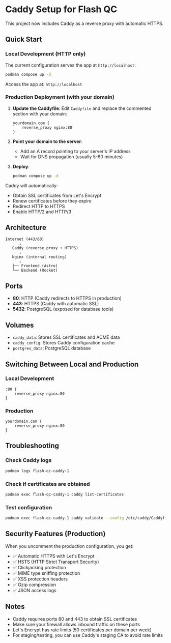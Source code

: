 # Caddy Setup for Flash QC

This project now includes Caddy as a reverse proxy with automatic HTTPS.

## Quick Start

### Local Development (HTTP only)

The current configuration serves the app at `http://localhost`:

```bash
podman compose up -d
```

Access the app at: `http://localhost`

### Production Deployment (with your domain)

1. **Update the Caddyfile**:
   Edit `Caddyfile` and replace the commented section with your domain:

   ```caddy
   yourdomain.com {
       reverse_proxy nginx:80
   }
   ```

2. **Point your domain to the server**:
   - Add an A record pointing to your server's IP address
   - Wait for DNS propagation (usually 5-60 minutes)

3. **Deploy**:

   ```bash
   podman compose up -d
   ```

Caddy will automatically:

- Obtain SSL certificates from Let's Encrypt
- Renew certificates before they expire
- Redirect HTTP to HTTPS
- Enable HTTP/2 and HTTP/3

## Architecture

```
Internet (443/80)
      ↓
   Caddy (reverse proxy + HTTPS)
      ↓
   Nginx (internal routing)
      ↓
   ├── Frontend (Astro)
   └── Backend (Rocket)
```

## Ports

- **80**: HTTP (Caddy redirects to HTTPS in production)
- **443**: HTTPS (Caddy with automatic SSL)
- **5432**: PostgreSQL (exposed for database tools)

## Volumes

- `caddy_data`: Stores SSL certificates and ACME data
- `caddy_config`: Stores Caddy configuration cache
- `postgres_data`: PostgreSQL database

## Switching Between Local and Production

### Local Development

```caddy
:80 {
    reverse_proxy nginx:80
}
```

### Production

```caddy
yourdomain.com {
    reverse_proxy nginx:80
}
```

## Troubleshooting

### Check Caddy logs

```bash
podman logs flash-qc-caddy-1
```

### Check if certificates are obtained

```bash
podman exec flash-qc-caddy-1 caddy list-certificates
```

### Test configuration

```bash
podman exec flash-qc-caddy-1 caddy validate --config /etc/caddy/Caddyfile
```

## Security Features (Production)

When you uncomment the production configuration, you get:

- ✅ Automatic HTTPS with Let's Encrypt
- ✅ HSTS (HTTP Strict Transport Security)
- ✅ Clickjacking protection
- ✅ MIME type sniffing protection
- ✅ XSS protection headers
- ✅ Gzip compression
- ✅ JSON access logs

## Notes

- Caddy requires ports 80 and 443 to obtain SSL certificates
- Make sure your firewall allows inbound traffic on these ports
- Let's Encrypt has rate limits (50 certificates per domain per week)
- For staging/testing, you can use Caddy's staging CA to avoid rate limits
